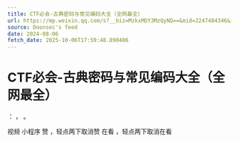 ```yaml
---
title: CTF必会-古典密码与常见编码大全（全网最全）
url: https://mp.weixin.qq.com/s?__biz=MzkxMDY3MzQyNQ==&mid=2247484346&idx=1&sn=a57d828cd8066f2f774ee48fb96f2f5a
source: Doonsec's feed
date: 2024-08-06
fetch_date: 2025-10-06T17:59:48.890406
---
```


# CTF必会-古典密码与常见编码大全（全网最全）

：
，
。

视频
小程序
赞
，轻点两下取消赞
在看
，轻点两下取消在看